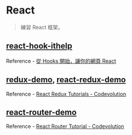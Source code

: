 # React

> 練習 React 框架。

## [react-hook-ithelp](./react-hook-ithelp)

Reference - [從 Hooks 開始，讓你的網頁 React](https://ithelp.ithome.com.tw/users/20103315/ironman/2668)

## [redux-demo](./redux-demo), [react-redux-demo](./react-redux-demo)

Reference - [React Redux Tutorials - Codevolution](https://www.youtube.com/watch?v=9boMnm5X9ak&list=PLC3y8-rFHvwheJHvseC3I0HuYI2f46oAK)

## [react-router-demo](./react-router-demo)

Reference - [React Router Tutorial - Codevolution](https://www.youtube.com/watch?v=UWYOC8g5N_0&list=PLC3y8-rFHvwjkxt8TOteFdT_YmzwpBlrG&index=1)
